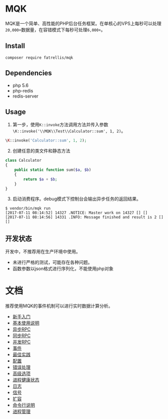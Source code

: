 MQK
====

MQK是一个简单、高性能的PHP后台任务框架。在单核心的VPS上每秒可以处理`20,000+`数据量，在容错模式下每秒可处理`6,000+`。

Install
--------
```
composer require fatrellis/mqk
```

Dependencies
---------------

- php 5.6
- php-redis
- redis-server

Usage
------

1. 第一步，使用`K::invoke`方法调用方法并传入参数`\K::invoke('\\MQK\\Test\\Calculator::sum', 1, 2)`。

```php
\K::invoke('Calculator::sum', 1, 2);
```

2. 创建任意的类文件和静态方法

```php
class Calculator
{
    public static function sum($a, $b)
    {
        return $a + $b;
    }
}
```

3. 启动消费程序。debug模式下控制台会输出异步任务的返回结果。

```
$ vendor/bin/mqk run
[2017-07-11 08:14:52] 14327 .NOTICE: Master work on 14327 [] []
[2017-07-11 08:14:56] 14331 .INFO: Message finished and result is 2 [] []
```


开发状态
--------

开发中，不推荐用在生产环境中使用。

- 未进行严格的测试，可能存在各种问题。
- 函数参数以json格式进行序列化，不能使用php对象


文档
====

推荐使用MQK的事件机制可以进行实时数据计算分析。

- [新手入门](docs/getting-started.md)
- [基本使用说明](docs/basic.md)
- [异步RPC](docs/async_rpc.md)
- [同步RPC](docs/sync_rpc.md)
- [并发RPC](docs/parallel_sync_rpc.md)
- [事件](docs/event.md)
- [最佳实践](docs/practices.md)
- [配置](docs/config.md)
- [错误处理](docs/error.md)
- [高级选项](docs/advanced_options.md)
- [进程健康状态](docs/process_health.md)
- [日志](logging.md)
- [信号](signals.md)
- [扩容](sharding.md)
- [命令行说明](command_line.md)
- [进程管理](process.md)